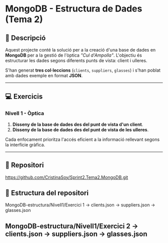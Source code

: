 # MongoDB - Estructura de Dades (Tema 2)

## 📄 Descripció

Aquest projecte conté la solució per a la creació d'una base de dades en **MongoDB** per a la gestió de l'òptica 
*"Cul d'Ampolla"*. L'objectiu és estructurar les dades segons diferents punts de vista: client i ulleres.

S'han generat **tres col·leccions** (`clients`, `suppliers`, `glasses`) i s'han poblat amb dades exemple en
 format **JSON**.

---

## 💻 Exercicis

### **Nivell 1 - Òptica**
1. **Disseny de la base de dades des del punt de vista d'un client**.
2. **Disseny de la base de dades des del punt de vista de les ulleres**.

Cada enfocament prioritza l'accés eficient a la informació rellevant segons la interfície gràfica.

---
## 📂 Repositori
https://github.com/CristinaSoy/Sprint2.Tema2.MongoDB.git

## 📂 Estructura del repositori
 MongoDB-estructura/Nivell1/Exercici 1
-> clients.json
-> suppliers.json
-> glasses.json

MongoDB-estructura/Nivell1/Exercici 2
-> clients.json
-> suppliers.json
-> glasses.json
---
